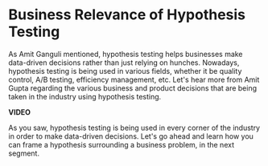 # Business Relevance of Hypothesis Testing

As Amit Ganguli mentioned, hypothesis testing helps businesses make data-driven decisions rather than just relying on hunches. Nowadays, hypothesis testing is being used in various fields, whether it be quality control, A/B testing, efficiency management, etc. Let's hear more from Amit Gupta regarding the various business and product decisions that are being taken in the industry using hypothesis testing.

**VIDEO**

As you saw, hypothesis testing is being used in every corner of the industry in order to make data-driven decisions. Let's go ahead and learn how you can frame a hypothesis surrounding a business problem, in the next segment.
